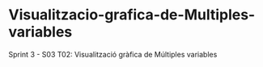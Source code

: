# Visualitzacio-grafica-de-Multiples-variables
Sprint 3 - S03 T02: Visualització gràfica de Múltiples variables
